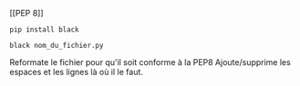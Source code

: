 [[PEP 8]]

```shel
pip install black

black nom_du_fichier.py
```

Reformate le fichier pour qu'il soit conforme à la PEP8
Ajoute/supprime les espaces et les lignes là où il le faut.
